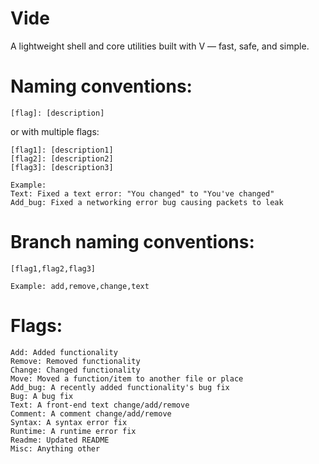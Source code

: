 # Vide

A lightweight shell and core utilities built with V — fast, safe, and simple.

# Naming conventions:

```
[flag]: [description]
```

or with multiple flags:

```
[flag1]: [description1]
[flag2]: [description2]
[flag3]: [description3]
```

```
Example:
Text: Fixed a text error: "You changed" to "You've changed"
Add_bug: Fixed a networking error bug causing packets to leak
```

# Branch naming conventions:

```
[flag1,flag2,flag3]
```

```Example: add,remove,change,text```

# Flags:

```
Add: Added functionality
Remove: Removed functionality
Change: Changed functionality
Move: Moved a function/item to another file or place
Add_bug: A recently added functionality's bug fix
Bug: A bug fix
Text: A front-end text change/add/remove
Comment: A comment change/add/remove
Syntax: A syntax error fix
Runtime: A runtime error fix
Readme: Updated README
Misc: Anything other
```

